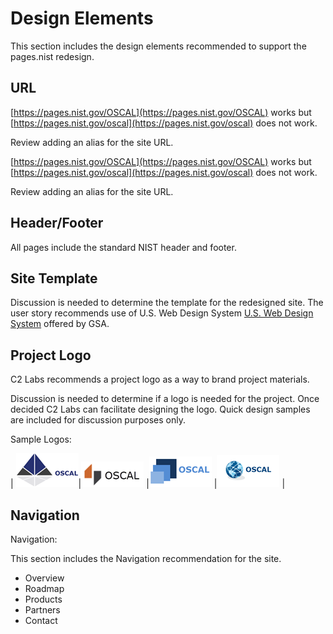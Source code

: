 # Design Elements

This section includes the design elements recommended to support the pages.nist redesign.

## URL

[https://pages.nist.gov/OSCAL](https://pages.nist.gov/OSCAL) works but [https://pages.nist.gov/oscal](https://pages.nist.gov/oscal) does not work.

Review adding an alias for the site URL.

[https://pages.nist.gov/OSCAL](https://pages.nist.gov/OSCAL) works but [https://pages.nist.gov/oscal](https://pages.nist.gov/oscal) does not work.

Review adding an alias for the site URL.

## Header/Footer

All pages include the standard NIST header and footer.

## Site Template

Discussion is needed to determine the template for the redesigned site. The user story recommends use of U.S. Web Design System [U.S. Web Design System](https://designsystem.digital.gov/) offered by GSA.

## Project Logo
C2 Labs recommends a project logo as a way to brand project materials.

Discussion is needed to determine if a logo is needed for the project. Once decided C2 Labs can facilitate designing the logo. Quick design samples are included for discussion purposes only.

Sample Logos:

|  ![Sample Logo 1 for OSCAL](imgs/OSCAL_Logo1.png
      )|![Sample Logo 2 for OSCAL](imgs/OSCAL_Logo2.png
      )  |![Sample Logo 3 for OSCAL](imgs/OSCAL_Logo3.png
      ) |![Sample Logo 4 for OSCAL](imgs/OSCAL_Logo4.png
      ) |

## Navigation
Navigation:

This section includes the Navigation recommendation for the site.

 - Overview
- Roadmap
- Products
- Partners
- Contact
